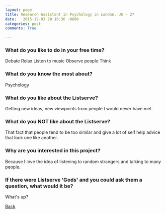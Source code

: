 ```yaml
---
layout: page
title: Research Assistant in Psychology in London, UK - 27
date:   2015-12-03 20:16:36 -0800
categories: post
comments: True

---
```


### What do you like to do in your free time?
<p>Debate
Relax
Listen to music
Observe people
Think</p>

### What do you know the most about?
<p>Psychology</p>

### What do you like about the Listserve?
<p>Getting new ideas, new viewpoints from people I would never have met.</p>

### What do you NOT like about the Listserve?
<p>That fact that people tend to be too similar and give a lot of self help advice that look one like another.</p>

### Why are you interested in this project?
<p>Because I love the idea of  listening to random strangers and talking to many people.</p>

### If there were Listserve 'Gods' and you could ask them a question, what would it be?
<p>What's up?</p>

[Back][1]

[1]: /responders/all